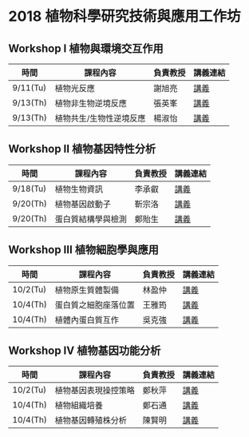 # 2018 植物科學研究技術與應用工作坊

## Workshop I 植物與環境交互作用

|    時間      |    課程內容 |  負責教授  |         講義連結                |
| ------------ | ------------------ | -----|------------------------------- |
| 9/11(Tu) |  植物光反應 | 謝旭亮|[講義](http://xianbai.me) |
| 9/13(Th)    |  植物非生物逆境反應 |張英峯| [講義](http://mike.me)          |
|9/13(Th)| 植物共生/生物性逆境反應|楊淑怡| [講義](http://www.google.com) |

## Workshop II 植物基因特性分析

|    時間      |    課程內容 |  負責教授  |         講義連結                |
| ------------ | ------------------ | -----|------------------------------- |
| 9/18(Tu) |  植物生物資訊 | 李承叡|[講義](http://xianbai.me) |
| 9/20(Th)    |  植物基因啟動子 |靳宗洛| [講義](http://mike.me)          |
|9/20(Th)| 蛋白質結構學與檢測|鄭貽生| [講義](http://www.google.com) |

## Workshop III 植物細胞學與應用

|    時間      |    課程內容 |  負責教授  |         講義連結                |
| ------------ | ------------------ | -----|------------------------------- |
| 10/2(Tu) |  植物原生質體製備 | 林盈仲|[講義](http://xianbai.me) |
| 10/4(Th)    | 蛋白質之細胞座落位置 |王雅筠| [講義](http://mike.me)          |
|10/4(Th)| 植體內蛋白質互作|吳克強| [講義](http://www.google.com) |

## Workshop IV 植物基因功能分析

|    時間      |    課程內容 |  負責教授  |         講義連結                |
| ------------ | ------------------ | -----|------------------------------- |
| 10/2(Tu) |  植物基因表現操控策略 | 鄭秋萍|[講義](http://xianbai.me) |
| 10/4(Th)    | 植物組織培養 |鄭石通| [講義](http://mike.me)          |
|10/4(Th)| 植物基因轉殖株分析|陳賢明| [講義](http://www.google.com) |
